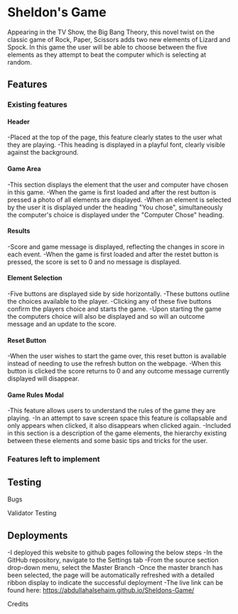 # Sheldon's Game

 Appearing in the TV Show, the Big Bang Theory, this novel twist on the classic game of Rock, Paper, Scissors adds two new elements of Lizard and Spock.
In this game the user will be able to choose between the five elements as they attempt to beat the computer which is selecting at random.

## Features

### Existing features

#### Header
-Placed at the top of the page, this feature clearly states to the user what they are playing.
-This heading is displayed in a playful font, clearly visible against the background.

#### Game Area
-This section displays the element that the user and computer have chosen in this game.
-When the game is first loaded and after the rest button is pressed a photo of all elements are displayed.
-When an element is selected by the user it is displayed under the heading "You chose", simultaneously the computer's choice is displayed 
under the "Computer Chose" heading.

#### Results
-Score and game message is displayed, reflecting the changes in score in each event.
-When the game is first loaded and after the restet button is pressed, the score is set to 0 and no message is displayed.


#### Element Selection
-Five buttons are displayed side by side horizontally.
-These buttons outline the choices available to the player.
-Clicking any of these five buttons confirm the players choice and starts the game.
-Upon starting the game the computers choice will also be displayed and so will an outcome message and an update to the score.

#### Reset Button
-When the user wishes to start the game over, this reset button is available instead of needing to use the refresh button on the webpage.
-When this button is clicked the score returns to 0 and any outcome message currently displayed will disappear.

#### Game Rules Modal
-This feature allows users to understand the rules of the game they are playing.
-In an attempt to save screen space this feature is collapsable and only appears when clicked, it also disappears when clicked again.
-Included in this section is a description of the game elements, the hierarchy existing between these elements and some basic tips and tricks for the user.

### Features left to implement

## Testing

Bugs

Validator Testing

## Deployments
-I deployed this website to github pages following the below steps
    -In the GitHub repository, navigate to the Settings tab
    -From the source section drop-down menu, select the Master Branch
    -Once the master branch has been selected, the page will be automatically refreshed with a detailed ribbon display to indicate the successful deployment
-The live link can be found here: https://abdullahalsehaim.github.io/Sheldons-Game/

Credits
